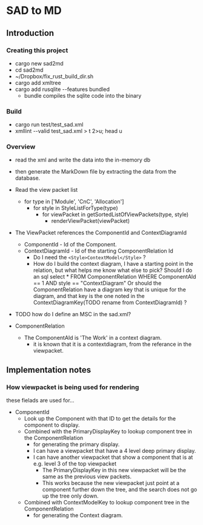 # SAD to MD

## Introduction

### Creating this project

* cargo new sad2md
* cd sad2md
* ~/Dropbox/fix_rust_build_dir.sh
* cargo add xmltree
* cargo add rusqlite --features bundled
  * bundle compiles the sqlite code into the binary

### Build

* cargo run test/test_sad.xml
* xmllint --valid  test_sad.xml  > t 2>u; head u

### Overview

* read the xml and write the data into the in-memory db
* then generate the MarkDown file by extracting the data from the database.

* Read the view packet list
  * for type in ['Module', 'CnC', 'Allocation']
    * for style in StyleListForType(type)
      * for viewPacket in getSortedListOfViewPackets(type, style)
        * renderViewPacket(viewPacket)

* The ViewPacket references the ComponentId and ContextDiagramId
  * ComponentId - Id of the Component.
  * ContextDiagramId - Id of the starting ComponentRelation Id
    * Do I need the `<Style>ContextModel</Style>` ?
    * How do I build the context diagram, I have a starting point in the relation, but what helps me know what else to pick?
    Should I do an sql  select * FROM ComponentRelation WHERE ComponentAId == 1 AND style == "ContextDiagram"
    Or should the ComponentRelation have a diagram key that is unique for the diagram, and that key is the one noted in the ContextDiagramKey(TODO rename from ContextDiagramId) ?

* TODO how do I define an MSC in the sad.xml?

* ComponentRelation
  * The ComponentAId is 'The Work' in a context diagram.
    * it is known that it is a contextdiagram, from the referance in the viewpacket.

## Implementation notes

### How viewpacket is being used for rendering

these fielads are used for...

* ComponentId
  * Look up the Component with that ID to get the details for the component to display.
  * Combined with the PrimaryDisplayKey to lookup component tree in the ComponentRelation
    * for generating the primary display.
    * I can have a viewpacket that have a 4 level deep primary display.
    * I can have another viewpacket that show a component that is at e.g. level 3 of the top viewpacket
      * The PrimaryDisplayKey in this new viewpacket will be the same as the previous view packets.
      * This works because the new viewpacket just point at a component further down the tree, and the search does not go up the tree only down.
  * Combined with ContextModelKey to lookup component tree in the ComponentRelation
    * for generating the Context diagram.
